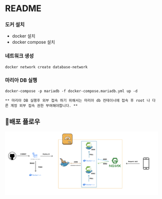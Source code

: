 # README


### 도커 설치

- docker 설치
- docker compose 설치

### 네트워크 생성
```
docker network create database-network
```

### 마리아 DB 실행
```
docker-compose -p mariadb -f docker-compose.mariadb.yml up -d
```

`** 마리아 DB 실행후 외부 접속 하기 위해서는 마리아 db 컨테이너에 접속 후 root 나 다른 계정 외부 접속 권한 부여해야합니다. **`


## 🚀배포 플로우
![api-server-cicd](./images/api-server-cicd.png)

